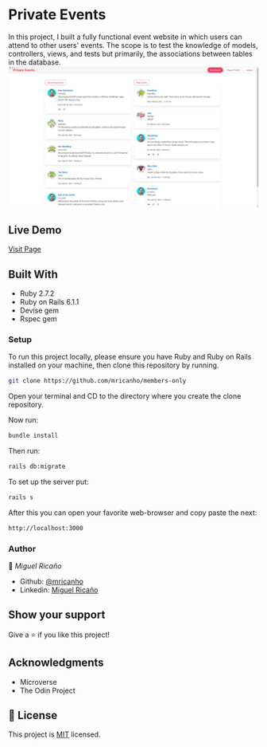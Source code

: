 # Private Events

In this project, I built a fully functional event website in which users can attend to other users' events. The scope is to test the knowledge of models, controllers, views, and tests but primarily, the associations between tables in the database.
![screenshot](./code.jpeg)

## Live Demo
<a href="https://aqueous-atoll-03599.herokuapp.com/">Visit Page</a>

## Built With

- Ruby 2.7.2
- Ruby on Rails 6.1.1
- Devise gem
- Rspec gem

### Setup

To run this project locally, please ensure you have Ruby and Ruby on Rails installed on your machine, then clone this repository by running.

```bash
git clone https://github.com/mricanho/members-only
```
Open your terminal and CD to the directory where you create the clone repository.

Now run:

```bash
bundle install
```
Then run:

```bash
rails db:migrate
```
To set up the server put:
```bash
rails s
```
After this you can open your favorite web-browser and copy paste the next:

```bash
http://localhost:3000
```
### Author

👤 *Miguel Ricaño*

- Github: [@mricanho](https://github.com/mricanho)
- Linkedin: [Miguel Ricaño](https://www.linkedin.com/in/mricanho/)

## Show your support

Give a ⭐️ if you like this project!

## Acknowledgments

- Microverse
- The Odin Project

## 📝 License

This project is [MIT](LICENSE) licensed.